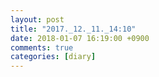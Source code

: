 ```yaml
---
layout: post
title: "2017._12._11._14:10"
date: 2018-01-07 16:19:00 +0900
comments: true 
categories: [diary] 
---
```










 
